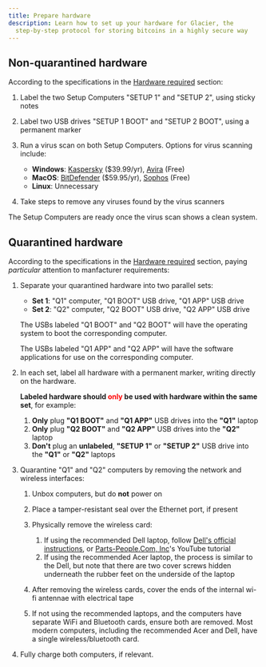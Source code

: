 ```yaml
---
title: Prepare hardware
description: Learn how to set up your hardware for Glacier, the
  step-by-step protocol for storing bitcoins in a highly secure way
---
```


## Non-quarantined hardware

According to the specifications in the [Hardware required](/docs/before-you-start/hardware) section:

1. Label the two Setup Computers "SETUP 1" and "SETUP 2", using sticky notes
2. Label two USB drives "SETUP 1 BOOT" and "SETUP 2 BOOT", using a permanent marker
3. Run a virus scan on both Setup Computers. Options for virus scanning include:

    * **Windows**: [Kaspersky](https://usa.kaspersky.com/) ($39.99/yr),
    [Avira](https://www.avira.com) (Free)
    * **MacOS**: [BitDefender](https://www.bitdefender.com/) ($59.95/yr),
    [Sophos](https://home.sophos.com/) (Free)
    * **Linux**: Unnecessary

5. Take steps to remove any viruses found by the virus scanners

The Setup Computers are ready once the virus scan shows a clean system.

## Quarantined hardware

According to the specifications in the  [Hardware required](/docs/before-you-start/hardware) section,
paying *particular* attention to manfacturer requirements:

1. Separate your quarantined hardware into two parallel sets:

    * **Set 1**: "Q1" computer, "Q1 BOOT" USB drive, "Q1 APP" USB drive
    * **Set 2**: "Q2" computer, "Q2 BOOT" USB drive, "Q2 APP" USB drive

    The USBs labeled "Q1 BOOT" and "Q2 BOOT" will have the operating system to
    boot the corresponding computer.

    The USBs labeled "Q1 APP" and "Q2 APP" will have the software applications
    for use on the corresponding computer.

2. In each set, label all hardware with a permanent marker, writing directly on
the hardware.

    **Labeled hardware should <span style="color:red">only</span> be used with
    hardware within the same set**, for example:

    1. **Only** plug **"Q1 BOOT"** and **"Q1 APP"** USB drives into the **"Q1"** laptop
    2. **Only** plug **"Q2 BOOT"** and **"Q2 APP"** USB drives into the **"Q2"** laptop
    3. **Don't** plug an **unlabeled**, **"SETUP 1"** or **"SETUP 2"** USB drive into the **"Q1"** or **"Q2"** laptops

4. Quarantine "Q1" and "Q2" computers by removing the network and wireless interfaces:

    1. Unbox computers, but do **not** power on
    2. Place a tamper-resistant seal over the Ethernet port, if present
    3. Physically remove the wireless card:

        1. If using the recommended Dell laptop, follow [Dell's official instructions](https://topics-cdn.dell.com/pdf/inspiron-11-3162-laptop_Service%20Manual_en-us.pdf),
        or [Parts-People.Com, Inc](https://www.youtube.com/watch?v=nFYXQQPoh90)'s YouTube tutorial
        2. If using the recommended Acer laptop, the process is similar to the Dell, but note
        that there are two cover screws hidden underneath the rubber feet on the underside of the laptop

    4. After removing the wireless cards, cover the ends of the internal wi-fi antennae with electrical tape
    5. If not using the recommended laptops, and the computers have separate WiFi and Bluetooth cards,
    ensure both are removed. Most modern computers, including the recommended Acer and Dell,
    have a single wireless/bluetooth card.

5. Fully charge both computers, if relevant.